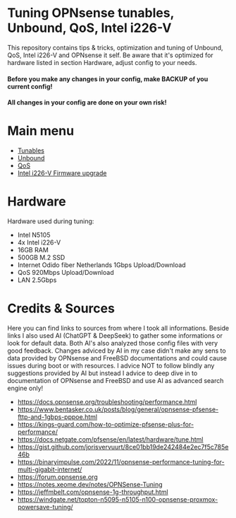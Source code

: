# Tuning OPNsense tunables, Unbound, QoS, Intel i226-V 
This repository contains tips & tricks, optimization and tuning of Unbound, QoS, Intel i226-V and OPNsense it self. Be aware that it's optimized for hardware listed in section Hardware, adjust config to your needs.
#### Before you make any changes in your config, make BACKUP of you current config! 
#### All changes in your config are done on your own risk!

# Main menu 
- [Tunables](https://github.com/nightcomdev/opnsense/tree/main/tunables)
- [Unbound](https://github.com/nightcomdev/opnsense/tree/main/Unbound)
- [QoS](https://github.com/nightcomdev/opnsense/tree/main/QoS)
- [Intel i226-V Firmware upgrade](https://github.com/nightcomdev/opnsense/tree/main/i226-firmware-upgrade)



# Hardware
Hardware used during tuning:
- Intel N5105
- 4x Intel i226-V
- 16GB RAM
- 500GB M.2 SSD
- Internet Odido fiber Netherlands 1Gbps Upload/Download
- QoS 920Mbps Upload/Download
- LAN 2.5Gbps



# Credits & Sources
Here you can find links to sources from where I took all informations. Beside links I also used AI (ChatGPT & DeepSeek) to gather some informations or look for default data. Both AI's also analyzed those config files with very good feedback. Changes adviced by AI in my case didn't make any sens to data provided by OPNsense and FreeBSD documentations and could cause issues during boot or with resources. I advice NOT to follow blindly any suggestions provided by AI but instead I advice to deep dive in to documentation of OPNsense and FreeBSD and use AI as advanced search engine only!

- https://docs.opnsense.org/troubleshooting/performance.html
- https://www.bentasker.co.uk/posts/blog/general/opnsense-pfsense-fttp-and-1gbps-pppoe.html
- https://kings-guard.com/how-to-optimize-pfsense-plus-for-performance/
- https://docs.netgate.com/pfsense/en/latest/hardware/tune.html
- https://gist.github.com/jorisvervuurt/8ce01bb19de242484e2ec7f5c785e46b
- https://binaryimpulse.com/2022/11/opnsense-performance-tuning-for-multi-gigabit-internet/
- https://forum.opnsense.org
- https://notes.xeome.dev/notes/OPNSense-Tuning
- https://jeffmbelt.com/opnsense-1g-throughput.html
- https://windgate.net/topton-n5095-n5105-n100-opnsense-proxmox-powersave-tuning/
